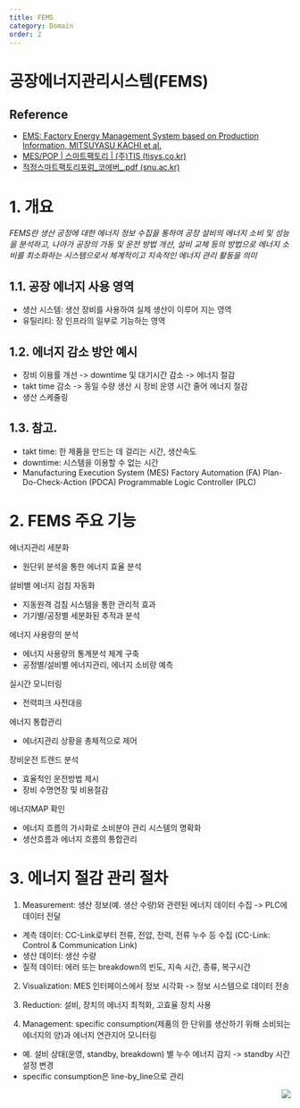 ```yaml
---
title: FEMS
category: Domain
order: 2
---
```


# 공장에너지관리시스템(FEMS)

## Reference 
- [EMS: Factory Energy Management System based on Production Information, MITSUYASU KACHI et al.](http://www.wseas.us/e-library/conferences/2013/Morioka/ISMA/ISMA-05.pdf)
- [MES/POP | 스마트팩토리 | (주)TIS (tisys.co.kr)](http://www.tisys.co.kr/sub2_1.html)
- [적정스마트팩토리포럼_코에버_.pdf (snu.ac.kr)](http://fab.snu.ac.kr/smart/%EC%A0%81%EC%A0%95%EC%8A%A4%EB%A7%88%ED%8A%B8%ED%8C%A9%ED%86%A0%EB%A6%AC%ED%8F%AC%EB%9F%BC_%EC%BD%94%EC%97%90%EB%B2%84_.pdf)


# 1. 개요

*FEMS란 생산 공정에 대한 에너지 정보 수집을 통하여 공장 설비의 에너지 소비 및 성능을 분석하고, 나아가 공장의 가동 및 운전 방법 개선, 설비 교체 등의 방법으로 에너지 소비를 최소화하는 시스템으로서 체계적이고 지속적인 에너지 관리 활동을 의미*
## 1.1. 공장 에너지 사용 영역
-  생산 시스템: 생산 장비를 사용하여 실제 생산이 이루어 지는 영역
-  유틸리티: 장 인프라의 일부로 기능하는 영역

## 1.2. 에너지 감소 방안 예시
- 장비 이용률 개선 -> downtime 및 대기시간 감소 -> 에너지 절감
- takt time 감소 -> 동일 수량 생산 시 장비 운영 시간 줄어 에너지 절감
- 생산 스케줄링

## 1.3. 참고.
- takt time: 한 제품을 만드는 데 걸리는 시간, 생산속도
- downtime: 시스템을 이용할 수 없는 시간
- Manufacturing Execution System (MES)
Factory Automation (FA)
Plan-Do-Check-Action (PDCA)
Programmable Logic Controller (PLC)

# 2.  FEMS 주요 기능
에너지관리 세분화 
- 원단위 분석을 통한 에너지 효율 분석 

설비별 에너지 검침 자동화 
- 지동원격 검침 시스템을 통한 관리적 효과 
- 기기별/공정별 세분화된 추적과 분석 

에너지 사용량의 분석
- 에너지 사용량의 통계분석 체계 구축 
- 공정별/설비별 에너지관리, 에너지 소비량 예측 

실시간 모니터링 
- 전력피크 사전대응 

에너지 통합관리 
- 에너지관리 상황을 총체적으로 제어 

장비운전 트렌드 분석 
- 효율적인 운전방법 제시 
- 장비 수명연장 및 비용절감 

에너지MAP 확인 
- 에너지 흐름의 가시화로 소비분야 관리 시스템의 명확화 
- 생산흐름과 에너지 흐름의 통합관리

# 3. 에너지 절감 관리 절차
1. Measurement: 생산 정보(예. 생산 수량)와 관련된 에너지 데이터 수집 -> PLC에 데이터 전달
- 계측 데이터: CC-Link로부터 전류, 전압, 전력, 전류 누수 등 수집
(CC-Link: Control & Communication Link)
- 생산 데이터: 생산 수량
- 질적 데이터: 에러 또는 breakdown의 빈도, 지속 시간, 종류, 복구시간

2. Visualization: MES 인터페이스에서 정보 시각화 -> 정보 시스템으로 데이터 전송

3. Reduction: 설비, 장치의 에너지 최적화, 고효율 장치 사용
4. Management: specific consumption(제품의 한 단위를 생산하기 위해 소비되는 에너지의 양)과 에너지 연관지어 모니터링
- 예. 설비 상태(운영, standby, breakdown) 별 누수 에너지 감지 -> standby 시간 설정 변경
- specific consumption은 line-by_line으로 관리

<center><img class="center" src="http://www.tisys.co.kr/images/sub/sub0201_img01.jpg" style="float:right"></center>


